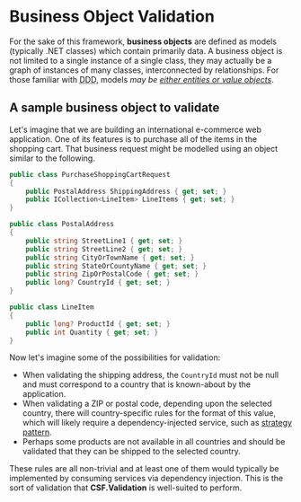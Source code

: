 # Business Object Validation

For the sake of this framework, **business objects** are defined as models (typically .NET classes) which contain primarily data.
A business object is not limited to a single instance of a single class, they may actually be a graph of instances of many classes, interconnected by relationships.
For those familiar with <acronym title="Domain Driven Design">DDD</acronym>, models _may be [either entities or value objects]_.

[either entities or value objects]:https://en.wikipedia.org/wiki/Domain-driven_design#Kinds_of_models

## A sample business object to validate

Let's imagine that we are building an international e-commerce web application.
One of its features is to purchase all of the items in the shopping cart.
That business request might be modelled using an object similar to the following.

```csharp
public class PurchaseShoppingCartRequest
{
    public PostalAddress ShippingAddress { get; set; }
    public ICollection<LineItem> LineItems { get; set; }
}

public class PostalAddress
{
    public string StreetLine1 { get; set; }
    public string StreetLine2 { get; set; }
    public string CityOrTownName { get; set; }
    public string StateOrCountyName { get; set; }
    public string ZipOrPostalCode { get; set; }
    public long? CountryId { get; set; }
}

public class LineItem
{
    public long? ProductId { get; set; }
    public int Quantity { get; set; }
}
```

Now let's imagine some of the possibilities for validation:

* When validating the shipping address, the `CountryId` must not be null and must correspond to a country that is known-about by the application.
* When validating a ZIP or postal code, depending upon the selected country, there will country-specific rules for the format of this value, which will likely require a dependency-injected service, such as [strategy pattern].
* Perhaps some products are not available in all countries and should be validated that they can be shipped to the selected country.

[strategy pattern]:https://en.wikipedia.org/wiki/Strategy_pattern

These rules are all non-trivial and at least one of them would typically be implemented by consuming services via dependency injection.
This is the sort of validation that **CSF.Validation** is well-suited to perform.
